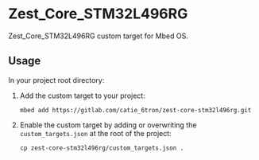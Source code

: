# Zest_Core_STM32L496RG
Zest_Core_STM32L496RG custom target for Mbed OS.

## Usage
In your project root directory:

1.  Add the custom target to your project:

    ```shell
    mbed add https://gitlab.com/catie_6tron/zest-core-stm32l496rg.git
    ```

2. Enable the custom target by adding or overwriting the `custom_targets.json` at the
   root of the project:

    ```shell
    cp zest-core-stm32l496rg/custom_targets.json .
    ```
